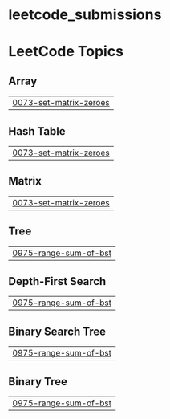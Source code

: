# leetcode_submissions
<!---LeetCode Topics Start-->
# LeetCode Topics
## Array
|  |
| ------- |
| [0073-set-matrix-zeroes](https://github.com/samyakmaitre/leetcode_submissions/tree/master/0073-set-matrix-zeroes) |
## Hash Table
|  |
| ------- |
| [0073-set-matrix-zeroes](https://github.com/samyakmaitre/leetcode_submissions/tree/master/0073-set-matrix-zeroes) |
## Matrix
|  |
| ------- |
| [0073-set-matrix-zeroes](https://github.com/samyakmaitre/leetcode_submissions/tree/master/0073-set-matrix-zeroes) |
## Tree
|  |
| ------- |
| [0975-range-sum-of-bst](https://github.com/samyakmaitre/leetcode_submissions/tree/master/0975-range-sum-of-bst) |
## Depth-First Search
|  |
| ------- |
| [0975-range-sum-of-bst](https://github.com/samyakmaitre/leetcode_submissions/tree/master/0975-range-sum-of-bst) |
## Binary Search Tree
|  |
| ------- |
| [0975-range-sum-of-bst](https://github.com/samyakmaitre/leetcode_submissions/tree/master/0975-range-sum-of-bst) |
## Binary Tree
|  |
| ------- |
| [0975-range-sum-of-bst](https://github.com/samyakmaitre/leetcode_submissions/tree/master/0975-range-sum-of-bst) |
<!---LeetCode Topics End-->